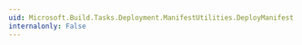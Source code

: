 ```yaml
---
uid: Microsoft.Build.Tasks.Deployment.ManifestUtilities.DeployManifest.UpdateInterval
internalonly: False
---
```

